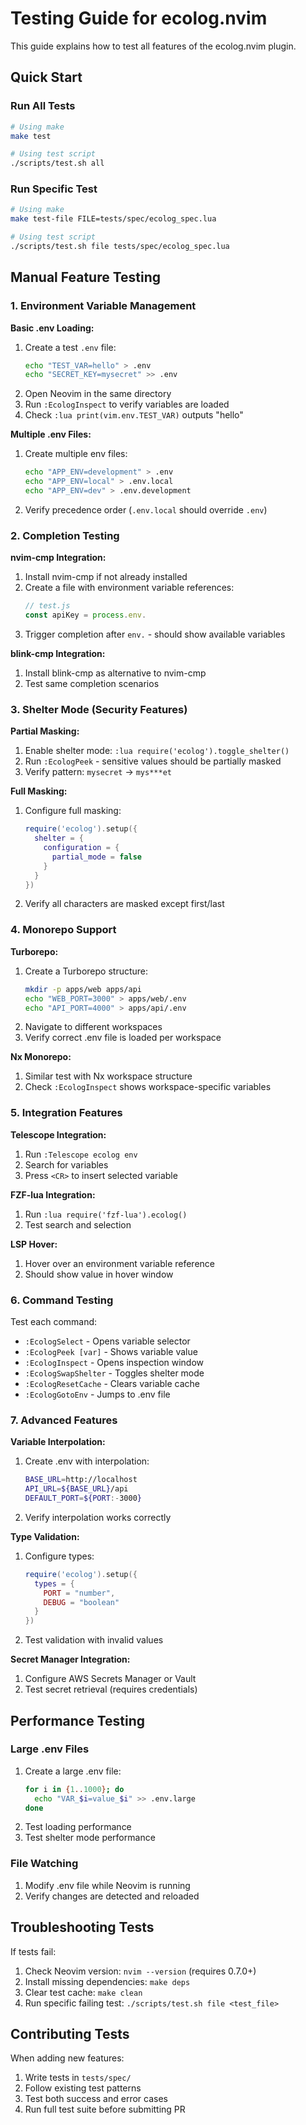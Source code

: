 # Testing Guide for ecolog.nvim

This guide explains how to test all features of the ecolog.nvim plugin.

## Quick Start

### Run All Tests

```bash
# Using make
make test

# Using test script
./scripts/test.sh all
```

### Run Specific Test

```bash
# Using make
make test-file FILE=tests/spec/ecolog_spec.lua

# Using test script
./scripts/test.sh file tests/spec/ecolog_spec.lua
```

## Manual Feature Testing

### 1. Environment Variable Management

**Basic .env Loading:**

1. Create a test `.env` file:
   ```bash
   echo "TEST_VAR=hello" > .env
   echo "SECRET_KEY=mysecret" >> .env
   ```
2. Open Neovim in the same directory
3. Run `:EcologInspect` to verify variables are loaded
4. Check `:lua print(vim.env.TEST_VAR)` outputs "hello"

**Multiple .env Files:**

1. Create multiple env files:
   ```bash
   echo "APP_ENV=development" > .env
   echo "APP_ENV=local" > .env.local
   echo "APP_ENV=dev" > .env.development
   ```
2. Verify precedence order (`.env.local` should override `.env`)

### 2. Completion Testing

**nvim-cmp Integration:**

1. Install nvim-cmp if not already installed
2. Create a file with environment variable references:
   ```javascript
   // test.js
   const apiKey = process.env.
   ```
3. Trigger completion after `env.` - should show available variables

**blink-cmp Integration:**

1. Install blink-cmp as alternative to nvim-cmp
2. Test same completion scenarios

### 3. Shelter Mode (Security Features)

**Partial Masking:**

1. Enable shelter mode: `:lua require('ecolog').toggle_shelter()`
2. Run `:EcologPeek` - sensitive values should be partially masked
3. Verify pattern: `mysecret` → `mys***et`

**Full Masking:**

1. Configure full masking:
   ```lua
   require('ecolog').setup({
     shelter = {
       configuration = {
         partial_mode = false
       }
     }
   })
   ```
2. Verify all characters are masked except first/last

### 4. Monorepo Support

**Turborepo:**

1. Create a Turborepo structure:
   ```bash
   mkdir -p apps/web apps/api
   echo "WEB_PORT=3000" > apps/web/.env
   echo "API_PORT=4000" > apps/api/.env
   ```
2. Navigate to different workspaces
3. Verify correct .env file is loaded per workspace

**Nx Monorepo:**

1. Similar test with Nx workspace structure
2. Check `:EcologInspect` shows workspace-specific variables

### 5. Integration Features

**Telescope Integration:**

1. Run `:Telescope ecolog env`
2. Search for variables
3. Press `<CR>` to insert selected variable

**FZF-lua Integration:**

1. Run `:lua require('fzf-lua').ecolog()`
2. Test search and selection

**LSP Hover:**

1. Hover over an environment variable reference
2. Should show value in hover window

### 6. Command Testing

Test each command:

- `:EcologSelect` - Opens variable selector
- `:EcologPeek [var]` - Shows variable value
- `:EcologInspect` - Opens inspection window
- `:EcologSwapShelter` - Toggles shelter mode
- `:EcologResetCache` - Clears variable cache
- `:EcologGotoEnv` - Jumps to .env file

### 7. Advanced Features

**Variable Interpolation:**

1. Create .env with interpolation:
   ```bash
   BASE_URL=http://localhost
   API_URL=${BASE_URL}/api
   DEFAULT_PORT=${PORT:-3000}
   ```
2. Verify interpolation works correctly

**Type Validation:**

1. Configure types:
   ```lua
   require('ecolog').setup({
     types = {
       PORT = "number",
       DEBUG = "boolean"
     }
   })
   ```
2. Test validation with invalid values

**Secret Manager Integration:**

1. Configure AWS Secrets Manager or Vault
2. Test secret retrieval (requires credentials)

## Performance Testing

### Large .env Files

1. Create a large .env file:
   ```bash
   for i in {1..1000}; do
     echo "VAR_$i=value_$i" >> .env.large
   done
   ```
2. Test loading performance
3. Test shelter mode performance

### File Watching

1. Modify .env file while Neovim is running
2. Verify changes are detected and reloaded

## Troubleshooting Tests

If tests fail:

1. Check Neovim version: `nvim --version` (requires 0.7.0+)
2. Install missing dependencies: `make deps`
3. Clear test cache: `make clean`
4. Run specific failing test: `./scripts/test.sh file <test_file>`

## Contributing Tests

When adding new features:

1. Write tests in `tests/spec/`
2. Follow existing test patterns
3. Test both success and error cases
4. Run full test suite before submitting PR


